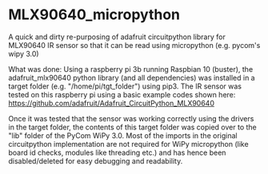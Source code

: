 # MLX90640_micropython
A quick and dirty re-purposing of adafruit circuitpython library for MLX90640 IR sensor so that it can be read using micropython (e.g. pycom's wipy 3.0)

What was done:
Using a raspberry pi 3b running Raspbian 10 (buster), the adafruit_mlx90640 python library (and all dependencies) was installed in a target folder (e.g. "/home/pi/tgt_folder") using pip3. The IR sensor was tested on this raspberry pi using a basic example codes shown here: https://github.com/adafruit/Adafruit_CircuitPython_MLX90640

Once it was tested that the sensor was working correctly using the drivers in the target folder, the contents of this target folder was copied over to the "lib" folder of the PyCom WiPy 3.0. Most of the imports in the original circuitpython implementation are not required for WiPy micropython (like board id checks, modules like threading etc.) and has hence been disabled/deleted for easy debugging and readability. 
